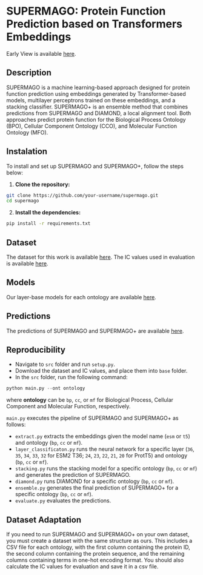 # SUPERMAGO: Protein Function Prediction based on Transformers Embeddings

Early View is available [here](https://onlinelibrary.wiley.com/doi/abs/10.1002/prot.26782).

## Description
SUPERMAGO is a machine learning-based approach designed for protein function prediction using embeddings generated by Transformer-based models, multilayer perceptrons trained on these embeddings, and a stacking classifier. SUPERMAGO+ is an ensemble method that combines predictions from SUPERMAGO and DIAMOND, a local alignment tool. Both approaches predict protein function for the Biological Process Ontology (BPO), Cellular Component Ontology (CCO), and Molecular Function Ontology (MFO).

## Instalation
To install and set up SUPERMAGO and SUPERMAGO+, follow the steps below:

1. **Clone the repository:**
```bash
git clone https://github.com/your-username/supermago.git
cd supermago
```
2. **Install the dependencies:**
```bash
pip install -r requirements.txt
```

## Dataset
The dataset for this work is available [here](https://zenodo.org/records/10982903).
The IC values used in evaluation is available [here](https://zenodo.org/records/13362841).

## Models
Our layer-base models for each ontology are available [here](https://drive.google.com/drive/folders/1JITfN21nWZX3DYGbi0wDDPwUX4eUuEca?usp=sharing).

## Predictions
The predictions of SUPERMAGO and SUPERMAGO+ are available [here](https://drive.google.com/drive/folders/1ynayNr_HEC3tNC6sAtXplzpQ9s2xnpdG?usp=sharing).

## Reproducibility
* Navigate to ```src``` folder and run ```setup.py```.
* Download the dataset and IC values, and place them into ```base``` folder.
* In the ```src``` folder, run the following command:
```python
python main.py --ont ontology
```
where **ontology** can be ```bp```, ```cc```, or ```mf``` for Biological Process, Cellular Component and Molecular Function, respectively.

```main.py``` executes the pipeline of SUPERMAGO and SUPERMAGO+ as follows:
* ```extract.py``` extracts the embeddings given the model name (```esm``` or ```t5```) and ontology (```bp```, ```cc``` or ```mf```).
* ```layer_classificaton.py``` runs the neural network for a specific layer (```36```, ```35```, ```34```, ```33```, ```32``` for ESM2 T36; ```24```, ```23```, ```22```, ```21```, ```20``` for ProtT5) and ontology (```bp```, ```cc``` or ```mf```).
* ```stacking.py``` runs the stacking model for a specific ontology (```bp```, ```cc``` or ```mf```) and generates the prediction of SUPERMAGO.
* ```diamond.py``` runs DIAMOND for a specific ontology (```bp```, ```cc``` or ```mf```).
* ```ensemble.py``` generates the final prediction of SUPERMAGO+ for a specific ontology (```bp```, ```cc``` or ```mf```).
* ```evaluate.py``` evaluates the predictions.

## Dataset Adaptation
If you need to run SUPERMAGO and SUPERMAGO+ on your own dataset, you must create a dataset with the same structure as ours. This includes a CSV file for each ontology, with the first column containing the protein ID, the second column containing the protein sequence, and the remaining columns containing terms in one-hot encoding format. You should also calculate the IC values for evaluation and save it in a csv file.
